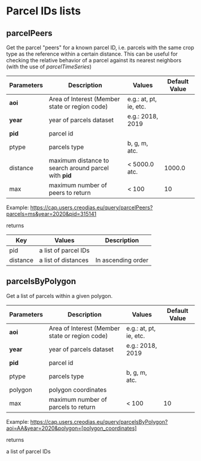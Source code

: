 # Parcel IDs lists

## parcelPeers

Get the parcel "peers" for a known parcel ID, i.e. parcels with the same crop type as the reference within a certain distance. This can be useful for checking the relative behavior of a parcel against its nearest neighbors (with the use of *parcelTimeSeries*)

| Parameters  | Description   | Values | Default Value |
| ----------- | --------------------- | ------------------------ |------------------------ |
| **aoi** | Area of Interest (Member state or region code) | e.g.: at, pt, ie, etc. |   |
| **year**     | year of parcels dataset   | e.g.: 2018, 2019 |   |
| **pid**     | parcel id   |   |   |
| ptype     | parcels type   | b, g, m, atc. |   |
| distance     | maximum distance to search around parcel with **pid**   | < 5000.0 atc. | 1000.0 |
| max  | maximum number of peers to return   | < 100 | 10 |


Example:
https://cap.users.creodias.eu/query/parcelPeers?parcels=ms&year=2020&pid=315141

returns

| Key            | Values  | Description   |
| ---------------| ------- | ----------- |
| pid     | a list of parcel IDs     |   |
| distance        | a list of distances  | In ascending order |


## parcelsByPolygon

Get a list of parcels within a given polygon.

| Parameters  | Description   | Values | Default Value |
| ----------- | --------------------- | ------------------------ |------------------------ |
| **aoi** | Area of Interest (Member state or region code) | e.g.: at, pt, ie, etc. |   |
| **year**     | year of parcels dataset   | e.g.: 2018, 2019 |   |
| **pid**     | parcel id   |   |   |
| ptype     | parcels type   | b, g, m, atc. |   |
| polygon     | polygon coordinates   |   |   |
| max  | maximum number of parcels to return   | < 100 | 10 |

Example:
https://cap.users.creodias.eu/query/parcelsByPolygon?aoi=AA&year=2020&polygon=[polygon_coordinates]

returns

a list of parcel IDs
